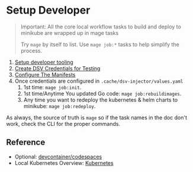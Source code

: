 # Setup Developer

> Important: All the core local workflow tasks to build and deploy to minikube are wrapped up in mage tasks
>
> Try `mage` by itself to list.
> Use `mage job:*` tasks to help simplify the process.

1. [Setup developer tooling](setup-project.md)
2. [Create DSV Credentials for Testing](configure.md)
3. [Configure The Manifests](configure.md#update-manifests)
4. Once credentials are configured in `.cache/dsv-injector/values.yaml`
   1. 1st time: `mage job:init`.
   2. 1st time/Anytime You updated Go code: `mage job:rebuildimages`.
   3. Any time you want to redeploy the kubernetes & helm charts to minikube: `mage job:redeploy`.

As always, the source of truth is `mage` so if the task names in the doc don't work, check the CLI for the proper commands.

## Reference

- Optional: [devcontainer/codespaces](devcontainer.md)
- Local Kubernetes Overview: [Kubernetes](local-kubernetes.md)
